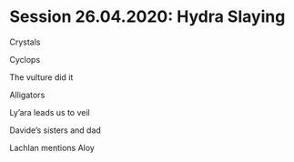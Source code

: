     

# Session 26.04.2020: Hydra Slaying

Crystals

Cyclops

The vulture did it

Alligators

Ly’ara leads us to veil

Davide’s sisters and dad

Lachlan mentions Aloy

#